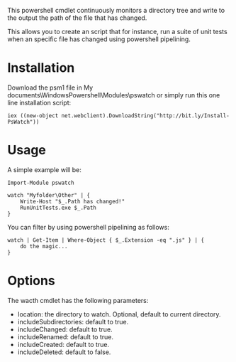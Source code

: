 This powershell cmdlet continuously monitors a directory tree and write to the output the path of the file that has changed.

This allows you to create an script that for instance, run a suite of unit tests when an specific file has changed using powershell pipelining.

Installation
============

Download the psm1 file in My documents\WindowsPowershell\Modules\pswatch or simply run this one line installation script:

	iex ((new-object net.webclient).DownloadString("http://bit.ly/Install-PsWatch"))

Usage
=====

A simple example will be:

	Import-Module pswatch

	watch "Myfolder\Other" | {
		Write-Host "$_.Path has changed!"
		RunUnitTests.exe $_.Path
	}

You can filter by using powershell pipelining as follows:

	watch | Get-Item | Where-Object { $_.Extension -eq ".js" } | {
		do the magic...
	}

Options
=======

The wacth cmdlet has the following parameters:

  * location: the directory to watch. Optional, default to current directory.
  * includeSubdirectories: default to true.
  * includeChanged: default to true.
  * includeRenamed: default to true.
  * includeCreated: default to true.
  * includeDeleted: default to false.
